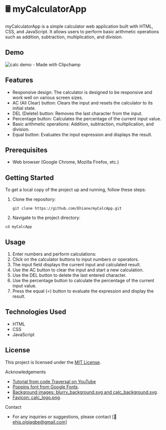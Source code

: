 # 🖩 myCalculatorApp

myCalculatorApp is a simple calculator web application built with HTML, CSS, and JavaScript. It allows users to perform basic arithmetic operations such as addition, subtraction, multiplication, and division.

## Demo
![calc demo - Made with Clipchamp](https://github.com/Ehiane/myCalcApp/assets/79903725/baa8a8ae-5efd-4d1c-ac51-a3c59a34f6cb)

## Features

- Responsive design: The calculator is designed to be responsive and work well on various screen sizes.
- AC (All Clear) button: Clears the input and resets the calculator to its initial state.
- DEL (Delete) button: Removes the last character from the input.
- Percentage button: Calculates the percentage of the current input value.
- Basic arithmetic operations: Addition, subtraction, multiplication, and division.
- Equal button: Evaluates the input expression and displays the result.

## Prerequisites

- Web browser (Google Chrome, Mozilla Firefox, etc.)

## Getting Started

To get a local copy of the project up and running, follow these steps:

1. Clone the repository:

   ```shell
   git clone https://github.com/Ehiane/myCalcApp.git
   ```
2. Navigate to the project directory:

  ```shell
  cd myCalcApp
  ```

## Usage
1. Enter numbers and perform calculations:
2. Click on the calculator buttons to input numbers or operators.
3. The input field displays the current input and calculated result.
4. Use the AC button to clear the input and start a new calculation.
5. Use the DEL button to delete the last entered character.
6. Use the percentage button to calculate the percentage of the current input value.
7. Press the equal (=) button to evaluate the expression and display the result.

## Technologies Used
 * HTML
 * CSS
 * JavaScript

## License
This project is licensed under the [MIT License](https://opensource.org/licenses/MIT).

Acknowledgements
* [Tutorial from code Traversal on YouTube](https://youtu.be/LX8_z1nvqk4)
* [Poppins font from Google Fonts](https://fonts.google.com/specimen/Poppins?query=poppins).
* [Background images: blurry_background.svg and calc_background.svg](https://app.haikei.app/).
* [Favicon: calc_logo.png](https://www.canva.com/design/DAFoEMXQTks/MtpIQmFUHYI3bwa3Rpx2zw/edit).

Contact
* For any inquiries or suggestions, please contact [📧 ehis.oigiagbe@gmail.com]


